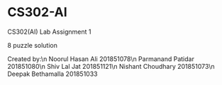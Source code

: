 # CS302-AI
CS302(AI) Lab Assignment 1

8 puzzle solution

Created by:\n
Noorul Hasan Ali 201851078\n
Parmanand Patidar 201851080\n
Shiv Lal Jat 201851121\n
Nishant Choudhary 201851073\n
Deepak Bethamalla 201851033
